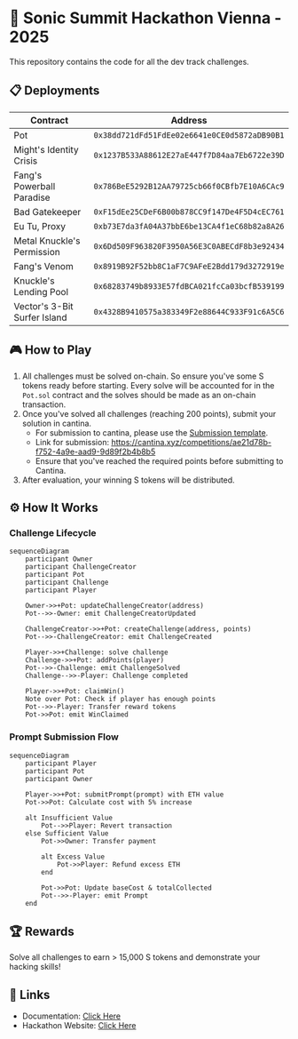 # 🚀 Sonic Summit Hackathon Vienna - 2025

This repository contains the code for all the dev track challenges.

## 📋 Deployments

| Contract | Address |
|----------|---------|
| Pot | `0x38dd721dFd51FdEe02e6641e0CE0d5872aDB90B1` |
| Might's Identity Crisis | `0x1237B533A88612E27aE447f7D84aa7Eb6722e39D` |
| Fang's Powerball Paradise | `0x786BeE5292B12AA79725cb66f0CBfb7E10A6CAc9` |
| Bad Gatekeeper | `0xF15dEe25CDeF6B00b878CC9f147De4F5D4cEC761` |
| Eu Tu, Proxy | `0xb73E7da3fA04A37bbE6be13CA4f1eC68b82a8A26` |
| Metal Knuckle's Permission | `0x6Dd509F963820F3950A56E3C0ABECdF8b3e92434` |
| Fang's Venom | `0x8919B92F52bb8C1aF7C9AFeE2Bdd179d3272919e` |
| Knuckle's Lending Pool | `0x68283749b8933E57fdBCA021fcCa03bcfB539199` |
| Vector's 3-Bit Surfer Island | `0x4328B9410575a383349F2e88644C933F91c6A5C6` |

## 🎮 How to Play

1. All challenges must be solved on-chain. So ensure you've some S tokens ready before starting. Every solve will be accounted for in the `Pot.sol` contract and the solves should be made as an on-chain transaction.
2. Once you've solved all challenges (reaching 200 points), submit your solution in cantina.
   - For submission to cantina, please use the [Submission template](./TEMPLATE_SUBMISSION.md).
   - Link for submission: https://cantina.xyz/competitions/ae21d78b-f752-4a9e-aad9-9d89f2b4b8b5
   - Ensure that you've reached the required points before submitting to Cantina.
3. After evaluation, your winning S tokens will be distributed.

## ⚙️ How It Works

### Challenge Lifecycle

```mermaid
sequenceDiagram
    participant Owner
    participant ChallengeCreator
    participant Pot
    participant Challenge
    participant Player

    Owner->>+Pot: updateChallengeCreator(address)
    Pot-->>-Owner: emit ChallengeCreatorUpdated

    ChallengeCreator->>+Pot: createChallenge(address, points)
    Pot-->>-ChallengeCreator: emit ChallengeCreated

    Player->>+Challenge: solve challenge
    Challenge->>+Pot: addPoints(player)
    Pot-->>-Challenge: emit ChallengeSolved
    Challenge-->>-Player: Challenge completed

    Player->>+Pot: claimWin()
    Note over Pot: Check if player has enough points
    Pot-->>-Player: Transfer reward tokens
    Pot->>Pot: emit WinClaimed
```

### Prompt Submission Flow

```mermaid
sequenceDiagram
    participant Player
    participant Pot
    participant Owner

    Player->>+Pot: submitPrompt(prompt) with ETH value
    Pot->>Pot: Calculate cost with 5% increase
    
    alt Insufficient Value
        Pot-->>Player: Revert transaction
    else Sufficient Value
        Pot->>Owner: Transfer payment
        
        alt Excess Value
            Pot->>Player: Refund excess ETH
        end
        
        Pot->>Pot: Update baseCost & totalCollected
        Pot-->>-Player: emit Prompt
    end
```

## 🏆 Rewards

Solve all challenges to earn > 15,000 S tokens and demonstrate your hacking skills!

## 🔗 Links

- Documentation: [Click Here](https://jailbreak.soniclabs.com/docs)
- Hackathon Website: [Click Here](https://jailbreak.soniclabs.com/devs)